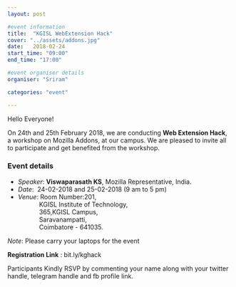 ```yaml
---
layout: post

#event information
title:  "KGISL WebExtension Hack"
cover: "../assets/addons.jpg"
date:   2018-02-24
start_time: "09:00"
end_time: "17:00"

#event organiser details
organiser: "Sriram"

categories: "event"

---
```

Hello Everyone!

On 24th and 25th February 2018, we are conducting **Web Extension Hack**, a workshop on Mozilla Addons, at our campus. We are pleased to invite all to participate and get benefited from the workshop.
### Event details
- *Speaker*: **Viswaparasath KS**, Mozilla Representative, India.
- *Date*:&nbsp; 24-02-2018 and 25-02-2018 (9 am to 5 pm)
- *Venue*: Room Number:201,<br> 
&nbsp;&nbsp;&nbsp;&nbsp;&nbsp;&nbsp;&nbsp;&nbsp;&nbsp;&nbsp;&nbsp;&nbsp;KGISL Institute of Technology,<br>
&nbsp;&nbsp;&nbsp;&nbsp;&nbsp;&nbsp;&nbsp;&nbsp;&nbsp;&nbsp;&nbsp;&nbsp;365,KGISL Campus,<br>
&nbsp;&nbsp;&nbsp;&nbsp;&nbsp;&nbsp;&nbsp;&nbsp;&nbsp;&nbsp;&nbsp;&nbsp;Saravanampatti,<br>
&nbsp;&nbsp;&nbsp;&nbsp;&nbsp;&nbsp;&nbsp;&nbsp;&nbsp;&nbsp;&nbsp;&nbsp;Coimbatore - 641035.

*Note*: Please carry your laptops for the event

**Registration Link** : bit.ly/kghack

Participants Kindly RSVP by commenting your name along with your twitter handle, telegram handle and fb profile link.

